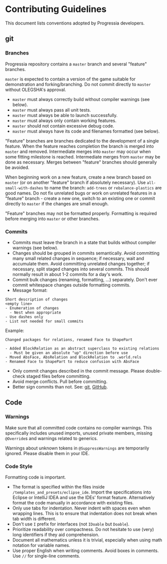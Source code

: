 # Contributing Guidelines

This document lists conventions adopted by Progressia developers.

## git

### Branches
Progressia repository contains a `master` branch and several "feature" branches.

`master` is expected to contain a version of the game suitable for demonstration and forking/branching. Do not commit directly to `master` without OLEGSHA's approval.
- `master` must always correctly build without compiler warnings (see below).
- `master` must always pass all unit tests.
- `master` must always be able to launch successfully.
- `master` must always only contain working features.
- `master` should not contain excessive debug code.
- `master` must always have its code and filenames formatted (see below).

"Feature" branches are branches dedicated to the development of a single feature. When the feature reaches completion the branch is merged into `master` and removed. Intermediate merges into `master` may occur when some fitting milestone is reached. Intermediate merges from `master` may be done as necessary. Merges between "feature" branches should generally be avoided.

When beginning work on a new feature, create a new branch based on `master` (or on another "feature" branch if absolutely necessary). Use `all-small-with-dashes` to name the branch: `add-trees` or `rebalance-plastics` are good names. Do not fix unrelated bugs or work on unrelated features in a "feature" branch - create a new one, switch to an existing one or commit directly to `master` if the changes are small enough.

"Feature" branches may not be formatted properly. Formatting is required before merging into `master` or other branches.

### Commits
- Commits must leave the branch in a state that builds without compiler warnings (see below).
- Changes should be grouped in commits semantically. Avoid committing many small related changes in sequence; if necessary, wait and accumulate them. Avoid committing unrelated changes together; if necessary, split staged changes into several commits. This should normally result in about 1-2 commits for a day's work.
- Commit bulk changes (renaming, formatting, ...) separately. Don't ever commit whitespace changes outside formatting commits.
- Message format:

```
Short description of changes
<empty line>
- Enumeration of changes
  - Nest when appropriate
- Use dashes only
- List not needed for small commits
```

Example:

```
Changed packages for relations, renamed Face to ShapePart

- Added BlockRelation as an abstract superclass to existing relations
  - Must be given an absolute "up" direction before use
- Moved AbsFace, AbsRelation and BlockRelation to .world.rels
- Renamed Face to ShapePart to reduce confusion with AbsFace
```

- Only commit changes described in the commit message. Please double-check staged files before committing.
- Avoid merge conflicts. Pull before committing.
- Better sign commits than not. See: [git](https://git-scm.com/book/en/v2/Git-Tools-Signing-Your-Work), [GitHub](https://docs.github.com/en/github/authenticating-to-github/managing-commit-signature-verification).

## Code

### Warnings
Make sure that all committed code contains no compiler warnings. This specifically includes unused imports, unused private members, missing `@Override`s and warnings related to generics.

Warnings about unknown tokens in `@SuppressWarnings` are temporarily ignored. Please disable them in your IDE.

### Code Style
Formatting code is important.

- The format is specified within the files inside `/templates_and_presets/eclipse_ide`. Import the specifications into Eclipse or IntelliJ IDEA and use the IDEs' format feature. Alternatively format the code manually in accordance with existing files.
- Only use tabs for indentation. Never indent with spaces even when wrapping lines. This is to ensure that indentation does not break when tab width is different.
- Don't use `I` prefix for interfaces (not `IDoable` but `Doable`).
- Prioritize readability over compactness. Do not hesitate to use (very) long identifiers if they aid comprehension.
- Document all mathematics unless it is trivial, especially when using math notation for variable names.
- Use proper English when writing comments. Avoid boxes in comments. Use `//` for single-line comments.